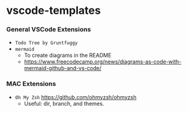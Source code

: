 # vscode-templates

### General VSCode Extensions
- ```Todo Tree by Gruntfuggy```
- ```mermaid```
  - To create diagrams in the README
  - https://www.freecodecamp.org/news/diagrams-as-code-with-mermaid-github-and-vs-code/
 


### MAC Extensions
- ```Oh My Zsh``` https://github.com/ohmyzsh/ohmyzsh
  - Useful: dir, branch, and themes.
